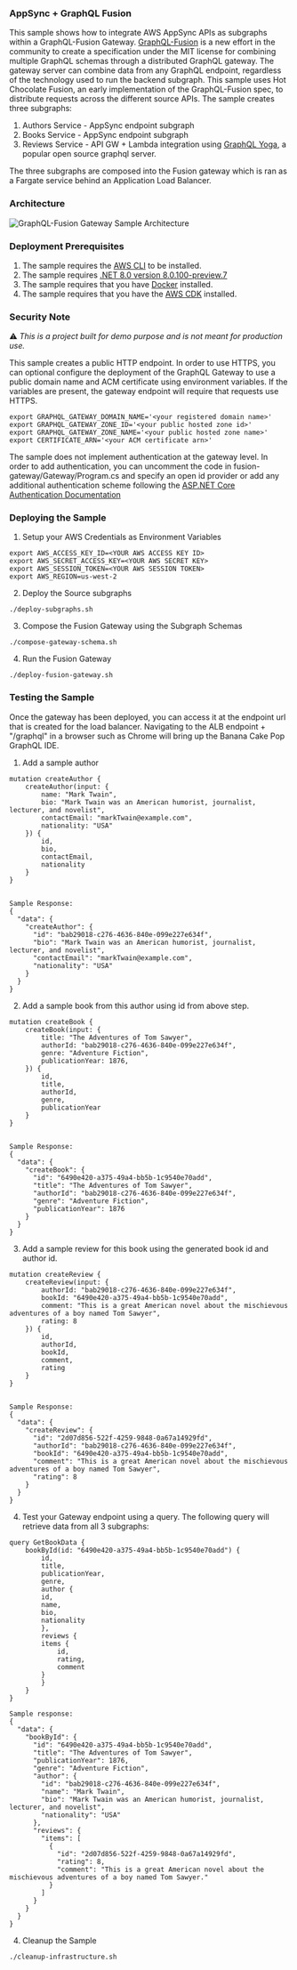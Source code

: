 
### AppSync + GraphQL Fusion

This sample shows how to integrate AWS AppSync APIs as subgraphs within a GraphQL-Fusion Gateway. [GraphQL-Fusion](https://chillicream.com/blog/2023/08/15/graphql-fusion) is a new effort in the community to create a specification under the MIT license for combining multiple GraphQL schemas through a distributed GraphQL gateway. The gateway server can combine data from any GraphQL endpoint, regardless of the technology used to run the backend subgraph. This sample uses Hot Chocolate Fusion, an early implementation of the GraphQL-Fusion spec, to distribute requests across the different source APIs. The sample creates three subgraphs:

1. Authors Service - AppSync endpoint subgraph
2. Books Service - AppSync endpoint subgraph
3. Reviews Service - API GW + Lambda integration using [GraphQL Yoga](https://the-guild.dev/graphql/yoga-server), a popular open source graphql server.

The three subgraphs are composed into the Fusion gateway which is ran as a Fargate service behind an Application Load Balancer.

### Architecture

![GraphQL-Fusion Gateway Sample Architecture](/images/FusionGateway.png)

### Deployment Prerequisites

1. The sample requires the [AWS CLI](https://docs.aws.amazon.com/cli/latest/userguide/getting-started-install.html) to be installed.
2. The sample requires [.NET 8.0 version 8.0.100-preview.7](https://dotnet.microsoft.com/en-us/download/dotnet/8.0)
3. The sample requires that you have [Docker](https://docs.docker.com/desktop/) installed.
4. The sample requires that you have the [AWS CDK](https://docs.aws.amazon.com/cdk/v2/guide/getting_started.html) installed.

### Security Note

:warning: *This is a project built for demo purpose and is not meant for production use.*

This sample creates a public HTTP endpoint. In order to use HTTPS, you can optional configure the deployment of the GraphQL Gateway to use a public domain name and ACM certificate using environment variables.
If the variables are present, the gateway endpoint will require that requests use HTTPS.

```
export GRAPHQL_GATEWAY_DOMAIN_NAME='<your registered domain name>'
export GRAPHQL_GATEWAY_ZONE_ID='<your public hosted zone id>'
export GRAPHQL_GATEWAY_ZONE_NAME='<your public hosted zone name>'
export CERTIFICATE_ARN='<your ACM certificate arn>'
```

The sample does not implement authentication at the gateway level. In order to add authentication, you can uncomment the code in fusion-gateway/Gateway/Program.cs and specify an open id provider or 
add any additional authentication scheme following the [ASP.NET Core Authentication Documentation](https://learn.microsoft.com/en-us/aspnet/core/security/authentication/?view=aspnetcore-8.0)

### Deploying the Sample

1. Setup your AWS Credentials as Environment Variables

```
export AWS_ACCESS_KEY_ID=<YOUR AWS ACCESS KEY ID>
export AWS_SECRET_ACCESS_KEY=<YOUR AWS SECRET KEY>
export AWS_SESSION_TOKEN=<YOUR AWS SESSION TOKEN>
export AWS_REGION=us-west-2
```

2. Deploy the Source subgraphs

```
./deploy-subgraphs.sh
```

3. Compose the Fusion Gateway using the Subgraph Schemas
```
./compose-gateway-schema.sh
```

4. Run the Fusion Gateway

```
./deploy-fusion-gateway.sh
```

### Testing the Sample

Once the gateway has been deployed, you can access it at the endpoint url that is created for the load balancer. Navigating to the ALB endpoint + "/graphql" in a browser such as Chrome will bring up the Banana Cake Pop GraphQL IDE.

1. Add a sample author

```
mutation createAuthor {
    createAuthor(input: {
        name: "Mark Twain",
        bio: "Mark Twain was an American humorist, journalist, lecturer, and novelist",
        contactEmail: "markTwain@example.com",
        nationality: "USA"
    }) {
        id,
        bio,
        contactEmail,
        nationality
    }
}


Sample Response:
{
  "data": {
    "createAuthor": {
      "id": "bab29018-c276-4636-840e-099e227e634f",
      "bio": "Mark Twain was an American humorist, journalist, lecturer, and novelist",
      "contactEmail": "markTwain@example.com",
      "nationality": "USA"
    }
  }
}
```

2. Add a sample book from this author using id from above step.

```
mutation createBook {
    createBook(input: {
        title: "The Adventures of Tom Sawyer",
        authorId: "bab29018-c276-4636-840e-099e227e634f",
        genre: "Adventure Fiction",
        publicationYear: 1876,
    }) {
        id,
        title,
        authorId,
        genre,
        publicationYear
    }
}


Sample Response:
{
  "data": {
    "createBook": {
      "id": "6490e420-a375-49a4-bb5b-1c9540e70add",
      "title": "The Adventures of Tom Sawyer",
      "authorId": "bab29018-c276-4636-840e-099e227e634f",
      "genre": "Adventure Fiction",
      "publicationYear": 1876
    }
  }
}
```

3. Add a sample review for this book using the generated book id and author id.

```
mutation createReview {
    createReview(input: {
        authorId: "bab29018-c276-4636-840e-099e227e634f",
        bookId: "6490e420-a375-49a4-bb5b-1c9540e70add",
        comment: "This is a great American novel about the mischievous adventures of a boy named Tom Sawyer",
        rating: 8
    }) {
        id,
        authorId,
        bookId,
        comment,
        rating
    }
}


Sample Response:
{
  "data": {
    "createReview": {
      "id": "2d07d856-522f-4259-9848-0a67a14929fd",
      "authorId": "bab29018-c276-4636-840e-099e227e634f",
      "bookId": "6490e420-a375-49a4-bb5b-1c9540e70add",
      "comment": "This is a great American novel about the mischievous adventures of a boy named Tom Sawyer",
      "rating": 8
    }
  }
}
```

4. Test your Gateway endpoint using a query. The following query will retrieve data from all 3 subgraphs:

```
query GetBookData {
    bookById(id: "6490e420-a375-49a4-bb5b-1c9540e70add") {
        id,
        title,
        publicationYear,
        genre,
        author {
        id,
        name,
        bio,
        nationality
        },
        reviews {
        items {
            id,
            rating,
            comment
        }
        }
    }
}

Sample response:
{
  "data": {
    "bookById": {
      "id": "6490e420-a375-49a4-bb5b-1c9540e70add",
      "title": "The Adventures of Tom Sawyer",
      "publicationYear": 1876,
      "genre": "Adventure Fiction",
      "author": {
        "id": "bab29018-c276-4636-840e-099e227e634f",
        "name": "Mark Twain",
        "bio": "Mark Twain was an American humorist, journalist, lecturer, and novelist",
        "nationality": "USA"
      },
      "reviews": {
        "items": [
          {
            "id": "2d07d856-522f-4259-9848-0a67a14929fd",
            "rating": 8,
            "comment": "This is a great American novel about the mischievous adventures of a boy named Tom Sawyer."
          }
        ]
      }
    }
  }
}

```

4. Cleanup the Sample

```
./cleanup-infrastructure.sh
```
